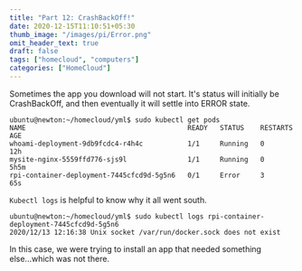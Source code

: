 ```yaml
---
title: "Part 12: CrashBackOff!"
date: 2020-12-15T11:10:51+05:30
thumb_image: "/images/pi/Error.png"
omit_header_text: true
draft: false
tags: ["homecloud", "computers"]
categories: ["HomeCloud"]
---
```


Sometimes the app you download will not start.  It's status will initially be CrashBackOff, and then eventually it will settle into ERROR state.

```
ubuntu@newton:~/homecloud/yml$ sudo kubectl get pods
NAME                                        READY   STATUS    RESTARTS   AGE
whoami-deployment-9db9fcdc4-r4h4c           1/1     Running   0          12h
mysite-nginx-5559ffd776-sjs9l               1/1     Running   0          5h5m
rpi-container-deployment-7445cfcd9d-5g5n6   0/1     Error     3          65s
```

`Kubectl logs` is helpful to know why it all went south.

```
ubuntu@newton:~/homecloud/yml$ sudo kubectl logs rpi-container-deployment-7445cfcd9d-5g5n6
2020/12/13 12:16:38 Unix socket /var/run/docker.sock does not exist
```

In this case, we were trying to install an app that needed something else...which was not there. 